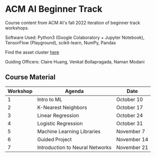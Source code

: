 # ACM AI Beginner Track

Course content from ACM AI's fall 2022 iteration of beginner track workshops.

Software Used: Python3 (Google Colaboratory + Jupyter Notebook), TensorFlow (Playground), scikit-learn, NumPy, Pandas 

Find the asset cluster [here](https://docs.google.com/spreadsheets/d/1ShjPFq0R72GNl-w_dD-nXNCP3PvE29ygmgj4NT6Vyvc/edit?usp=sharing)

Guiding Officers: Claire Huang, Venkat Bollapragada, Naman Modani

## Course Material

Workshop | Agenda | Date  
--- | --- | --- 
1 |  Intro to ML | October 10
2 |  K-Nearest Neighbors | October 17
3 |  Linear Regression | October 24
4 |  Logistic Regression | October 31
5 |  Machine Learning Libraries | November 7
6 |  Guided Project | November 14
7 |  Introduction to Neural Networks | November 21